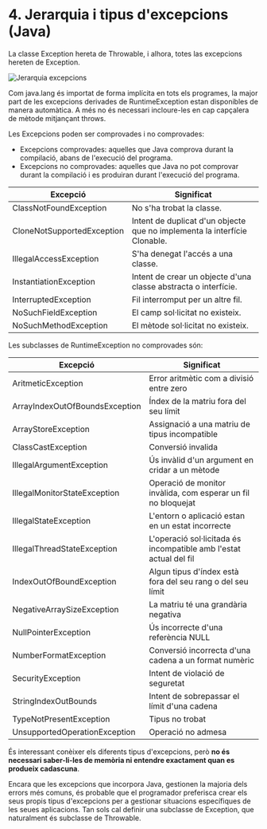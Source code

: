 # 4. Jerarquia i tipus d'excepcions (Java)

La classe Exception hereta de Throwable, i alhora, totes las excepcions hereten de Exception.

![Jerarquia excepcions](/uf9/Jerarquia_excepcions.jpg)

Com java.lang és importat de forma implícita en tots els programes, la major part de les excepcions derivades de RuntimeException estan disponibles de manera automàtica. A més no és necessari incloure-les en cap capçalera de mètode mitjançant throws.

Les Excepcions poden ser comprovades i no comprovades:

- Excepcions comprovades: aquelles que Java comprova durant la compilació, abans de l'execució del programa.
- Excepcions no comprovades: aquelles que Java no pot comprovar durant la compilació i es produiran durant l'execució del programa.

| Excepció                     | Significat                                                                 |
|------------------------------|---------------------------------------------------------------------------|
| ClassNotFoundException       | No s'ha trobat la classe.                                                  |
| CloneNotSupportedException   | Intent de duplicat d'un objecte que no implementa la interfície Clonable.  |
| IllegalAccessException       | S'ha denegat l'accés a una classe.                                         |
| InstantiationException       | Intent de crear un objecte d'una classe abstracta o interfície.            |
| InterruptedException         | Fil interromput per un altre fil.                                          |
| NoSuchFieldException         | El camp sol·licitat no existeix.                                           |
| NoSuchMethodException        | El mètode sol·licitat no existeix.                                         |

Les subclasses de RuntimeException no comprovades són:

| Excepció | Significat |
|-----------|------------|
| AritmeticException | Error aritmètic com a divisió entre zero |
| ArrayIndexOutOfBoundsException | Índex de la matriu fora del seu límit |
| ArrayStoreException | Assignació a una matriu de tipus incompatible |
| ClassCastException | Conversió invalida |
| IllegalArgumentException | Ús invàlid d'un argument en cridar a un mètode |
| IllegalMonitorStateException | Operació de monitor invàlida, com esperar un fil no bloquejat |
| IllegalStateException | L'entorn o aplicació estan en un estat incorrecte |
| IllegalThreadStateException | L'operació sol·licitada és incompatible amb l'estat actual del fil |
| IndexOutOfBoundException | Algun tipus d'índex està fora del seu rang o del seu límit |
| NegativeArraySizeException | La matriu té una grandària negativa |
| NullPointerException | Ús incorrecte d'una referència NULL |
| NumberFormatException | Conversió incorrecta d'una cadena a un format numèric |
| SecurityException | Intent de violació de seguretat |
| StringIndexOutBounds | Intent de sobrepassar el límit d'una cadena |
| TypeNotPresentException | Tipus no trobat |
| UnsupportedOperationException | Operació no admesa |

És interessant conèixer els diferents tipus d'excepcions, però **no és necessari saber-li-les de memòria ni entendre exactament quan es produeix cadascuna**.

Encara que les excepcions que incorpora Java, gestionen la majoria dels errors més comuns, és probable que el programador preferisca crear els seus propis tipus d'excepcions per a gestionar situacions específiques de les seues aplicacions. Tan sols cal definir una subclasse de Exception, que naturalment és subclasse de Throwable.
